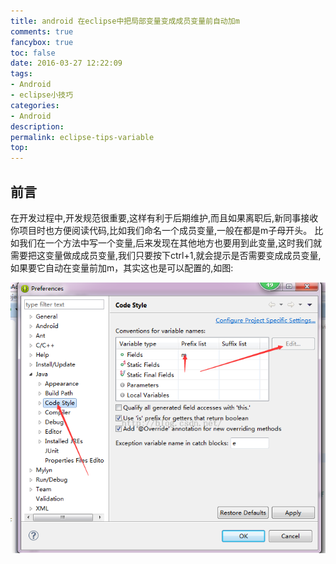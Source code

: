 ```yaml
---
title: android 在eclipse中把局部变量变成成员变量前自动加m
comments: true
fancybox: true
toc: false
date: 2016-03-27 12:22:09
tags:
- Android
- eclipse小技巧
categories:
- Android
description:
permalink: eclipse-tips-variable
top:
---
```

<h2 id="intro">前言</h2>在开发过程中,开发规范很重要,这样有利于后期维护,而且如果离职后,新同事接收你项目时也方便阅读代码,比如我们命名一个成员变量,一般在都是m子母开头。
<!--more-->
比如我们在一个方法中写一个变量,后来发现在其他地方也要用到此变量,这时我们就需要把这变量做成成员变量,我们只要按下ctrl+1,就会提示是否需要变成成员变量,如果要它自动在变量前加m，其实这也是可以配置的,如图:

![eclipse中设置变量名前加m](/resources/eclipse-tips-20151107221921217.png)
